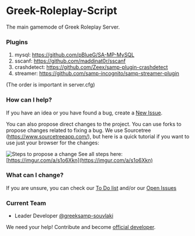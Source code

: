 # Greek-Roleplay-Script
The main gamemode of Greek Roleplay Server.



### Plugins
1. mysql: https://github.com/pBlueG/SA-MP-MySQL
2. sscanf: https://github.com/maddinat0r/sscanf
3. crashdetect: https://github.com/Zeex/samp-plugin-crashdetect
4. streamer: https://github.com/samp-incognito/samp-streamer-plugin

(The order is important in server.cfg)

### How can I help?
If you have an idea or you have found a bug, create a [New Issue](https://github.com/greeksamp/Greek-Roleplay-Script/issues).

You can also propose direct changes to the project. You can use forks to propose changes related to fixing a bug.
We use Sourcetree (https://www.sourcetreeapp.com/), but here is a quick tutorial if you want to use just your browser for the changes:

![Steps to propose a change](https://i.imgur.com/QqI8djs.gif)
See all steps here: [https://imgur.com/a/s1o6Xkn](https://imgur.com/a/s1o6Xkn)

### What can I change?
If you are unsure, you can check our [To Do list](https://github.com/greeksamp/Greek-Roleplay-Script/projects/1) and/or our [Open Issues](https://github.com/greeksamp/Greek-Roleplay-Script/issues?q=is%3Aopen+is%3Aissue)

### Current Team
- Leader Developer [@greeksamp-souvlaki](https://github.com/greeksamp-souvlaki)

We need your help! Contribute and become [official developer](https://www.greeksamp.info).
